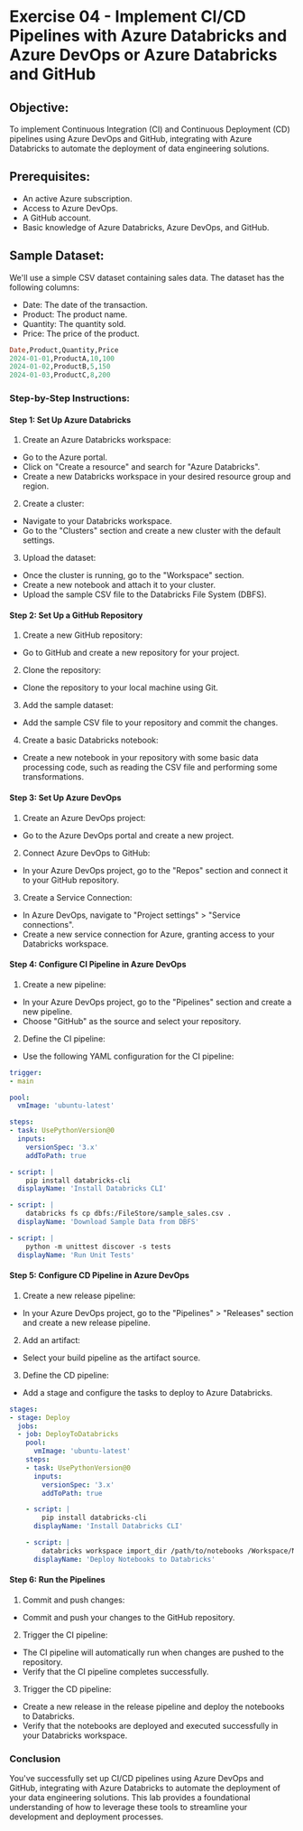 # Exercise 04 - Implement CI/CD Pipelines with Azure Databricks and Azure DevOps or Azure Databricks and GitHub

## Objective:
To implement Continuous Integration (CI) and Continuous Deployment (CD) pipelines using Azure DevOps and GitHub, integrating with Azure Databricks to automate the deployment of data engineering solutions.

## Prerequisites:
- An active Azure subscription.
- Access to Azure DevOps.
- A GitHub account.
- Basic knowledge of Azure Databricks, Azure DevOps, and GitHub.

## Sample Dataset:
We'll use a simple CSV dataset containing sales data. The dataset has the following columns:

- Date: The date of the transaction.
- Product: The product name.
- Quantity: The quantity sold.
- Price: The price of the product.

```sql
Date,Product,Quantity,Price
2024-01-01,ProductA,10,100
2024-01-02,ProductB,5,150
2024-01-03,ProductC,8,200
```

### Step-by-Step Instructions:
#### Step 1: Set Up Azure Databricks
1. Create an Azure Databricks workspace:

- Go to the Azure portal.
- Click on "Create a resource" and search for "Azure Databricks".
- Create a new Databricks workspace in your desired resource group and region.

2. Create a cluster:

- Navigate to your Databricks workspace.
- Go to the "Clusters" section and create a new cluster with the default settings.

3. Upload the dataset:

- Once the cluster is running, go to the "Workspace" section.
- Create a new notebook and attach it to your cluster.
- Upload the sample CSV file to the Databricks File System (DBFS).

#### Step 2: Set Up a GitHub Repository
1. Create a new GitHub repository:
- Go to GitHub and create a new repository for your project.

2. Clone the repository:
- Clone the repository to your local machine using Git.

3. Add the sample dataset:
- Add the sample CSV file to your repository and commit the changes.

4. Create a basic Databricks notebook:
- Create a new notebook in your repository with some basic data processing code, such as reading the CSV file and performing some transformations.

#### Step 3: Set Up Azure DevOps
1. Create an Azure DevOps project:
- Go to the Azure DevOps portal and create a new project.

2. Connect Azure DevOps to GitHub:
- In your Azure DevOps project, go to the "Repos" section and connect it to your GitHub repository.

3. Create a Service Connection:

- In Azure DevOps, navigate to "Project settings" > "Service connections".
- Create a new service connection for Azure, granting access to your Databricks workspace.

#### Step 4: Configure CI Pipeline in Azure DevOps
1. Create a new pipeline:

- In your Azure DevOps project, go to the "Pipelines" section and create a new pipeline.
- Choose "GitHub" as the source and select your repository.

2. Define the CI pipeline:

- Use the following YAML configuration for the CI pipeline:

```yaml
trigger:
- main

pool:
  vmImage: 'ubuntu-latest'

steps:
- task: UsePythonVersion@0
  inputs:
    versionSpec: '3.x'
    addToPath: true

- script: |
    pip install databricks-cli
  displayName: 'Install Databricks CLI'

- script: |
    databricks fs cp dbfs:/FileStore/sample_sales.csv .
  displayName: 'Download Sample Data from DBFS'

- script: |
    python -m unittest discover -s tests
  displayName: 'Run Unit Tests'
```

#### Step 5: Configure CD Pipeline in Azure DevOps
1. Create a new release pipeline:
- In your Azure DevOps project, go to the "Pipelines" > "Releases" section and create a new release pipeline.

2. Add an artifact:
- Select your build pipeline as the artifact source.

3. Define the CD pipeline:
- Add a stage and configure the tasks to deploy to Azure Databricks.

```yaml
stages:
- stage: Deploy
  jobs:
  - job: DeployToDatabricks
    pool:
      vmImage: 'ubuntu-latest'
    steps:
    - task: UsePythonVersion@0
      inputs:
        versionSpec: '3.x'
        addToPath: true

    - script: |
        pip install databricks-cli
      displayName: 'Install Databricks CLI'

    - script: |
        databricks workspace import_dir /path/to/notebooks /Workspace/Notebooks
      displayName: 'Deploy Notebooks to Databricks'
```

#### Step 6: Run the Pipelines
1. Commit and push changes:

- Commit and push your changes to the GitHub repository.

2. Trigger the CI pipeline:

- The CI pipeline will automatically run when changes are pushed to the repository.
- Verify that the CI pipeline completes successfully.

3. Trigger the CD pipeline:

- Create a new release in the release pipeline and deploy the notebooks to Databricks.
- Verify that the notebooks are deployed and executed successfully in your Databricks workspace.

### Conclusion
You've successfully set up CI/CD pipelines using Azure DevOps and GitHub, integrating with Azure Databricks to automate the deployment of your data engineering solutions. This lab provides a foundational understanding of how to leverage these tools to streamline your development and deployment processes.







